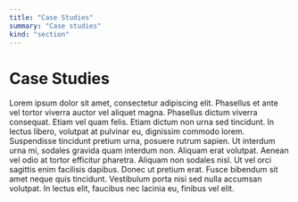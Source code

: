 ```yaml
---
title: "Case Studies"
summary: "Case studies"
kind: "section"
---
```


# Case Studies

Lorem ipsum dolor sit amet, consectetur adipiscing elit. Phasellus et ante vel tortor viverra auctor vel aliquet magna. Phasellus dictum viverra consequat. Etiam vel quam felis. Etiam dictum non urna sed tincidunt. In lectus libero, volutpat at pulvinar eu, dignissim commodo lorem. Suspendisse tincidunt pretium urna, posuere rutrum sapien. Ut interdum urna mi, sodales gravida quam interdum non. Aliquam erat volutpat. Aenean vel odio at tortor efficitur pharetra. Aliquam non sodales nisl. Ut vel orci sagittis enim facilisis dapibus. Donec ut pretium erat. Fusce bibendum sit amet neque quis tincidunt. Vestibulum porta nisi sed nulla accumsan volutpat. In lectus elit, faucibus nec lacinia eu, finibus vel elit.

